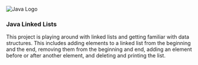 ![Java Logo](https://dev.java/assets/images/java-logo-vert-blk.png) <h3>Java Linked Lists</h3>
This project is playing around with linked lists and getting familiar with data structures.
This includes adding elements to a linked list from the beginning and the end, removing them from the beginning and end, adding an element before or after another element, and deleting and printing the list.
